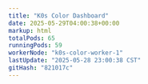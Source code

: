 ```yaml
---
title: "K0s Color Dashboard"
date: 2025-05-29T04:00:38+00:00
markup: html
totalPods: 65
runningPods: 59
workerNode: "k0s-color-worker-1"
lastUpdate: "2025-05-28 23:00:38 CST"
gitHash: "821017c"
---
```


<!-- This content is dynamically updated by the CronJob -->
<!-- The dashboard UI is rendered by Hugo templates and CSS/JS files -->
